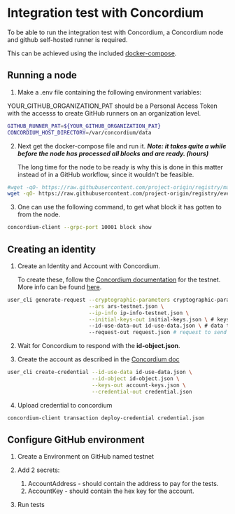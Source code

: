 # Integration test with Concordium

To be able to run the integration test with Concordium,
a Concordium node and github self-hosted runner is required.

This can be achieved using the included [docker-compose](../ProjectOrigin.Registry.Tests/docker-compose.yaml).

## Running a node
1. Make a .env file containing the following environment variables:

YOUR_GITHUB_ORGANIZATION_PAT should be a Personal Access Token with the accesss to create GitHub runners on an organization level.

```sh
GITHUB_RUNNER_PAT=${YOUR_GITHUB_ORGANIZATION_PAT}
CONCORDIUM_HOST_DIRECTORY=/var/concordium/data
```

2. Next get the docker-compose file and run it. ***Note: it takes quite a while before the node has processed all blocks and are ready. (hours)***

    The long time for the node to be ready is why this is done in this matter instead of in a GitHub workflow, since it wouldn't be feasible.

```sh
#wget -qO- https://raw.githubusercontent.com/project-origin/registry/main/src/ProjectOrigin.Registry.Tests/docker-compose.yaml | docker-compose -f - up -d
wget -qO- https://raw.githubusercontent.com/project-origin/registry/eventstore/integration-tests/src/ProjectOrigin.Registry.Tests/docker-compose.yaml | docker-compose -f - up -d --build
```

3. One can use the following command, to get what block it has gotten to from the node.

```sh
concordium-client --grpc-port 10001 block show
```

## Creating an identity

1. Create an Identity and Account with Concordium.

    To create these, follow the [Concordium documentation](https://developer.concordium.software/en/mainnet/net/guides/company-identities.html)
for the testnet. More info can be found [here](https://github.com/Concordium/concordium-base/blob/main/rust-bins/docs/user-cli.md#generate-a-version-0-request-for-the-version-0-identity-object
).

```sh
user_cli generate-request --cryptographic-parameters cryptographic-parameters-testnet.json \
                          --ars ars-testnet.json \
                          --ip-info ip-info-testnet.json \
                          --initial-keys-out initial-keys.json \ # keys of the initial account together with its address.
                          --id-use-data-out id-use-data.json \ # data that enables use of the identity object
                          --request-out request.json # request to send to the identity provider
```

2. Wait for Concordium to respond with the **id-object.json**.

3. Create the account as described in the [Concordium doc](https://github.com/Concordium/concordium-base/blob/main/rust-bins/docs/user-cli.md#create-accounts-from-a-version-0-identity-object)

```sh
user_cli create-credential --id-use-data id-use-data.json \
                           --id-object id-object.json \
                           --keys-out account-keys.json \
                           --credential-out credential.json
```

4. Upload credential to concordium

```sh
concordium-client transaction deploy-credential credential.json
```

## Configure GitHub environment

1. Create a Environment on GitHub named testnet

2. Add 2 secrets:

    1. AccountAddress - should contain the address to pay for the tests.
    2. AccountKey - should contain the hex key for the account.

3. Run tests
